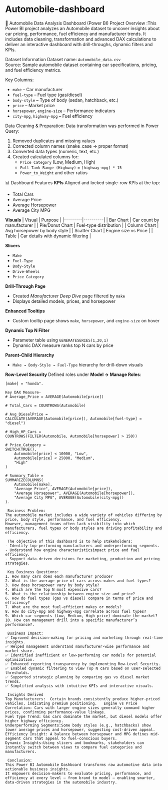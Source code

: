 # Automobile-dashboard
🚗 Automobile Data Analysis Dashboard (Power BI)
Project Overview :This Power BI project analyzes an Automobile dataset to uncover insights about car pricing, performance, fuel efficiency and manufacturer trends.  It includes data cleaning, transformation and advanced DAX calculations to deliver an interactive dashboard with drill-throughs, dynamic filters and KPIs.

 Dataset Information
Dataset name: `Automobile_data.csv`  
Source: Sample automobile dataset containing car specifications, pricing, and fuel efficiency metrics.

Key Columns:
- `make` – Car manufacturer  
- `fuel-type` – Fuel type (gas/diesel)  
- `body-style` – Type of body (sedan, hatchback, etc.)  
- `price` – Market price  
- `horsepower`, `engine-size` – Performance indicators  
- `city-mpg`, `highway-mpg` – Fuel efficiency  

Data Cleaning & Preparation:
Data transformation was performed in Power Query:
1. Removed duplicates and missing values  
2. Corrected column names (snake_case → proper format)  
3. Converted data types (numeric, text, etc.)  
4. Created calculated columns for:
   - `Price Category` (Low, Medium, High)
   - `Full Tank Range (Highway)` = `[highway-mpg] * 15`
   - `Power_to_Weight` and other ratios

 📊 Dashboard Features
**KPIs**
Aligned and locked single-row KPIs at the top:
- Total Cars  
- Average Price  
- Average Horsepower  
- Average City MPG  

 **Visuals**
| Visual | Purpose |
|---------|----------|
| Bar Chart | Car count by manufacturer |
| Pie/Donut Chart | Fuel-type distribution |
| Column Chart | Avg horsepower by body style |
| Scatter Chart | Engine size vs Price |
| Table | Car details with dynamic filtering |

 **Slicers**
- `Make`
- `Fuel-Type`
- `Body-Style`
- `Drive-Wheels`
- `Price Category`

**Drill-Through Page**
- Created *Manufacturer Deep Dive* page filtered by `make`  
- Displays detailed models, prices, and horsepower  

**Enhanced Tooltips**
- Custom tooltip page shows `make`, `horsepower`, and `engine-size` on hover  

 **Dynamic Top N Filter**
- Parameter table using `GENERATESERIES(1,20,1)`  
- Dynamic DAX measure ranks top N cars by price  

**Parent-Child Hierarchy**
- `Make → Body-Style → Fuel-Type` hierarchy for drill-down visuals  

**Row-Level Security**
Defined roles under **Model → Manage Roles**:
```DAX
[make] = "honda".

Key DAX Measure-
# Average_Price = AVERAGE(Automobile[price])

# Total_Cars = COUNTROWS(Automobile)

# Avg_DieselPrice =
CALCULATE(AVERAGE(Automobile[price]), Automobile[fuel-type] = "diesel")

# High_HP_Cars =
COUNTROWS(FILTER(Automobile, Automobile[horsepower] > 150))

# Price_Category =
SWITCH(TRUE(),
    Automobile[price] < 10000, "Low",
    Automobile[price] < 25000, "Medium",
    "High"
)

# Summary_Table =
SUMMARIZECOLUMNS(
    Automobile[make],
    "Average Price", AVERAGE(Automobile[price]),
    "Average Horsepower", AVERAGE(Automobile[horsepower]),
    "Average City MPG", AVERAGE(Automobile[city-mpg])
).

 Business Problem:
The automobile market includes a wide variety of vehicles differing by price, body style, performance, and fuel efficiency.  
However, management teams often lack visibility into which manufacturers, fuel types or body styles are driving profitability and efficiency.  

 The objective of this dashboard is to help stakeholders:
- Identify top-performing manufacturers and underperforming segments.  
- Understand how engine characteristicsimpact price and fuel efficiency.  
- Support data-driven decisions for marketing, production and pricing strategies.

 Key Business Questions:
1. How many cars does each manufacturer produce?  
2. What is the average price of cars across makes and fuel types?  
3. How does horsepower vary by body style?  
4. Which are the Top N most expensive cars?  
5. What is the relationship between engine size and price?  
6. How do fuel types (gas vs diesel) compare in terms of price and efficiency?  
7. What are the most fuel-efficient makes or models?  
8. How do city-mpg and highway-mpg correlate across fuel types?  
9. Which car segments (Low, Medium, High price) dominate the market?  
10. How can management drill into a specific manufacturer’s performance?.

 Business Impact:
✅ Improved decision-making for pricing and marketing through real-time insights.  
✅ Helped management understand manufacturer-wise performance and market share.  
✅ Identified inefficient or low-performing car models for potential optimization.  
✅ Enhanced reporting transparency by implementing Row-Level Security.  
✅ Enabled dynamic filtering to view Top N cars based on user-selected thresholds.  
✅ Supported strategic planning by comparing gas vs diesel market trends.  
✅ Simplified analysis with intuitive KPIs and interactive visuals.

 Insights Derived
Top Manufacturers:  Certain brands consistently produce higher-priced vehicles, indicating premium positioning.   Engine vs Price Correlation: Cars with larger engine sizes generally command higher prices, confirming performance-value linkage.  
Fuel Type Trend: Gas cars dominate the market, but diesel models offer higher highway efficiency.  
Underperforming Segments:Some body styles (e.g., hatchbacks) show lower average prices and horsepower, suggesting cost-driven appeal.  
Efficiency Insight: A balance between horsepower and MPG defines mid-segment cars that appeal to fuel-conscious buyers.  
Dynamic Insights:Using slicers and bookmarks, stakeholders can instantly switch between views to compare fuel categories and manufacturers.

 Conclusion:
This Power BI Automobile Dashboard transforms raw automotive data into actionable business insights.  
It empowers decision-makers to evaluate pricing, performance, and efficiency at every level — from brand to model — enabling smarter, data-driven strategies in the automobile industry.



